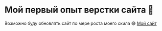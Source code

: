 # Мой первый опыт верстки сайта :grimacing:
Возможно буду обновлять сайт по мере роста моего скила :sweat_smile:
[Мой сайт]([index.html](https://alamymoon.github.io/First_Site_Layout/)https://alamymoon.github.io/First_Site_Layout/)
